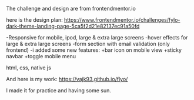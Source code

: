The challenge and design are from frontendmentor.io

here is the design plan: https://www.frontendmentor.io/challenges/fylo-dark-theme-landing-page-5ca5f2d21e82137ec91a50fd

-Responsive for mobile, ipod, large & extra large screens 
-hover effects for large & extra large screens
-form section with email validation (only frontend)
-i added some new features: 
  +bar icon on mobile view
  +sticky navbar
  +toggle mobile menu

html, css, native js

And here is my work:
https://vajk93.github.io/flyo/

I made it for practice and having some sun.
